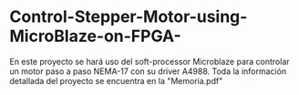 # Control-Stepper-Motor-using-MicroBlaze-on-FPGA-
En este proyecto se hará uso del soft-processor Microblaze para controlar un motor paso a paso NEMA-17 con su driver A4988.
Toda la información detallada del proyecto se encuentra en la "Memoria.pdf"
